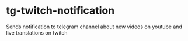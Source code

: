 # tg-twitch-notification
Sends notification to telegram channel about new videos on youtube and live translations on twitch
